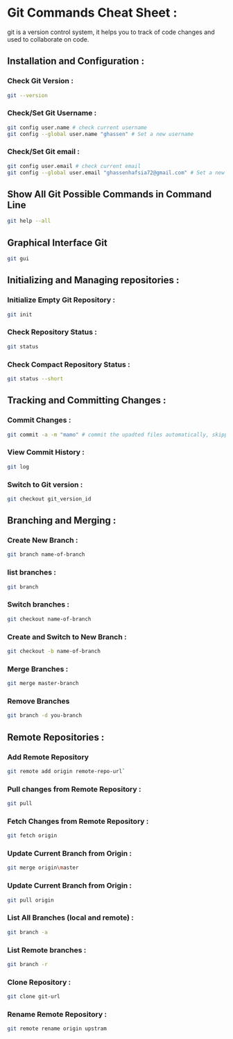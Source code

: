 # Git Commands Cheat Sheet : 
git is a version control system, it helps you to track of code changes and used to collaborate on code. 
## Installation and Configuration : 
### Check Git Version : 
```bash
git --version
```
### Check/Set Git Username : 
```bash
git config user.name # check current username  
git config --global user.name "ghassen" # Set a new username
```
### Check/Set Git email : 
```bash
git config user.email # check current email  
git config --global user.email "ghassenhafsia72@gmail.com" # Set a new email
```
## Show All Git Possible Commands in Command Line
```bash
git help --all
```
## Graphical Interface Git
```bash
git gui
```
## Initializing and Managing repositories : 
### Initialize Empty Git Repository :
```bash
git init
```
### Check Repository Status :  
```bash
git status
```
### Check Compact Repository Status : 
```bash
git status --short
```
## Tracking and Committing Changes : 
### Commit Changes : 
```bash
git commit -a -m "mamo" # commit the upadted files automatically, skipping the staging environment.
```
### View Commit History : 
```bash
git log
```
### Switch to Git version : 
```bash
git checkout git_version_id
```
## Branching and Merging : 
### Create New Branch : 
```bash
git branch name-of-branch
```
### list branches : 
```bash
git branch
```
### Switch branches : 
```bash
git checkout name-of-branch
```
### Create and Switch to New Branch  : 
```bash
git checkout -b name-of-branch
```
### Merge Branches : 
```bash
git merge master-branch
```
### Remove Branches
```bash
git branch -d you-branch
```
## Remote Repositories : 
### Add Remote Repository
```bash
git remote add origin remote-repo-url`
```
### Pull changes from Remote Repository : 
```bash
git pull
```
### Fetch Changes from Remote Repository : 
```bash
git fetch origin
```
###  Update Current Branch from Origin :  
```bash
git merge origin\master
```
### Update Current Branch from Origin : 
```bash
git pull origin
```
### List All Branches (local and remote) : 
```bash
git branch -a
```
### List Remote branches : 
```bash
git branch -r
```
### Clone Repository : 
```bash
git clone git-url
```
### Rename Remote Repository : 
```bash
git remote rename origin upstram
```
